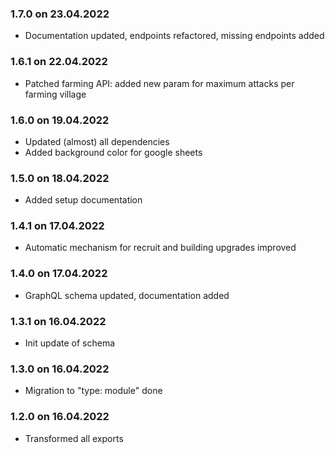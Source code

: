 ### 1.7.0 on 23.04.2022
- Documentation updated, endpoints refactored, missing endpoints added

### 1.6.1 on 22.04.2022
- Patched farming API: added new param for maximum attacks per farming village

### 1.6.0 on 19.04.2022
- Updated (almost) all dependencies
- Added background color for google sheets

### 1.5.0 on 18.04.2022
- Added setup documentation

### 1.4.1 on 17.04.2022
- Automatic mechanism for recruit and building upgrades improved

### 1.4.0 on 17.04.2022
- GraphQL schema updated, documentation added

### 1.3.1 on 16.04.2022
- Init update of schema

### 1.3.0 on 16.04.2022
- Migration to "type: module" done

### 1.2.0 on 16.04.2022
- Transformed all exports
